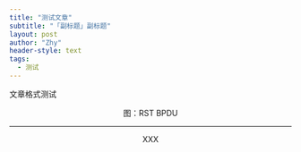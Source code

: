 ```yaml
---
title: "测试文章"
subtitle: "「副标题」副标题"
layout: post
author: "Zhy"
header-style: text
tags:
  - 测试
---
```


文章格式测试

<center>
    图：RST BPDU
</center>

---

<div align=center>
    XXX
</div>

